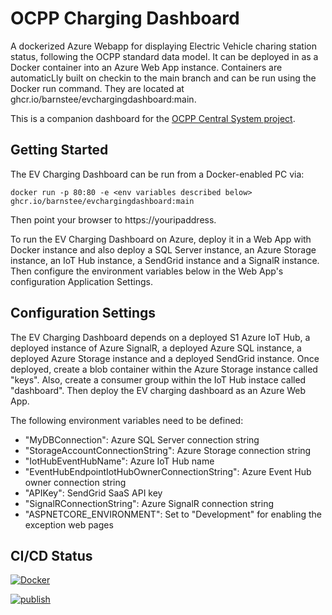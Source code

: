 # OCPP Charging Dashboard

A dockerized Azure Webapp for displaying Electric Vehicle charing station status, following the OCPP standard data model. It can be deployed in as a Docker container into an Azure Web App instance. Containers are automaticLly built on checkin to the main branch and can be run using the Docker run command. They are located at ghcr.io/barnstee/evchargingdashboard:main.

This is a companion dashboard for the [OCPP Central System project](https://github.com/barnstee/iot-edge-ocpp-central-system).

## Getting Started

The EV Charging Dashboard can be run from a Docker-enabled PC via:

    docker run -p 80:80 -e <env variables described below> ghcr.io/barnstee/evchargingdashboard:main
    
Then point your browser to https://youripaddress.

To run the EV Charging Dashboard on Azure, deploy it in a Web App with Docker instance and also deploy a SQL Server instance, an Azure Storage instance, an IoT Hub instance, a SendGrid instance and a SignalR instance. Then configure the environment variables below in the Web App's configuration Application Settings.

## Configuration Settings

The EV Charging Dashboard depends on a deployed S1 Azure IoT Hub, a deployed instance of Azure SignalR, a deployed Azure SQL instance, a deployed Azure Storage instance and a deployed SendGrid instance. Once deployed, create a blob container within the Azure Storage instance called "keys". Also, create a consumer group within the IoT Hub instace called "dashboard". Then deploy the EV charging dashboard as an Azure Web App.

The following environment variables need to be defined:
* "MyDBConnection": Azure SQL Server connection string
* "StorageAccountConnectionString": Azure Storage connection string
* "IotHubEventHubName": Azure IoT Hub name
* "EventHubEndpointIotHubOwnerConnectionString": Azure Event Hub owner connection string
* "APIKey": SendGrid SaaS API key
* "SignalRConnectionString": Azure SignalR connection string
* "ASPNETCORE_ENVIRONMENT": Set to "Development" for enabling the exception web pages


## CI/CD Status

[![Docker](https://github.com/barnstee/EVChargingDashboard/actions/workflows/docker-publish.yml/badge.svg)](https://github.com/barnstee/EVChargingDashboard/actions/workflows/docker-publish.yml)

[![publish](https://github.com/barnstee/EVChargingDashboard/actions/workflows/publish-app.yml/badge.svg)](https://github.com/barnstee/EVChargingDashboard/actions/workflows/publish-app.yml)

